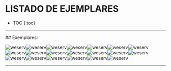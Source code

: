 # LISTADO DE EJEMPLARES
* TOC 
{:toc}

-----------


<div id='panel' style='background:yellow; border: 3px dashed grey; visibility: hidden; position: fixed; top:5px; background: white; width: 90%; height: 90%; top:5%; left:5%;'>
<span title="CLOSE" style="cursor:pointer;border:2px solid black;padding:3px;background:lightgrey;font-weight: bold;" onclick="document.getElementById('panel').style.visibility='hidden';">CLOSE</span><br>
<div id='visor' style='background:cyan;'>
<li>bla</li>
<li>bla</li>
<li>bla</li>
## probas
### proba A
- uno
- dos
### proba 2
1. uno
2. dos
</div>
</div>

<script type='text/javascript'>
function ver(im='') {
document.getElementById('panel').style.visibility='visible';
}
</script>## Exemplares:
<span onclick="ver();" title='14 1482 Delphinium nanum DC.'>![weserv](https://images.weserv.nl/?url=ssl:herbarios.ga/iipsrv/iipsrv.fcgi%3Ffif=/mnt/scratch/pyrtif/bc_SANT_201104-F/20110426_010.pyr.tif%26CNT=1.1%26WID=100%26CVT=jpeg)</span><span onclick="ver();" title='11 1147 Anchusa azurea Miller'>![weserv](https://images.weserv.nl/?url=ssl:herbarios.ga/iipsrv/iipsrv.fcgi%3Ffif=/mnt/scratch/pyrtif/bc_SANT_201104-B/20110407_013.pyr.tif%26CNT=1.1%26WID=100%26CVT=jpeg)</span><span onclick="ver();" title='1 59 Hispidella hispanica Barnadez ex Lam.'>![weserv](https://images.weserv.nl/?url=ssl:herbarios.ga/iipsrv/iipsrv.fcgi%3Ffif=/mnt/scratch/pyrtif/bc_SANT_201106-F/20110629_013.pyr.tif%26CNT=1.1%26WID=100%26CVT=jpeg)</span><span onclick="ver();" title='11 1167 Narcissus bulbocodium L.'>![weserv](https://images.weserv.nl/?url=ssl:herbarios.ga/iipsrv/iipsrv.fcgi%3Ffif=/mnt/scratch/pyrtif/bc_SANT_201103-A/20110325_058.pyr.tif%26CNT=1.1%26WID=100%26CVT=jpeg)</span><span onclick="ver();" title='19 2063 Gentiana verna L.'>![weserv](https://images.weserv.nl/?url=ssl:herbarios.ga/iipsrv/iipsrv.fcgi%3Ffif=/mnt/scratch/pyrtif/bc_SANT_201506_AHIM_19_2014_B/20150623_065.pyr.tif%26CNT=1.1%26WID=100%26CVT=jpeg)</span><span onclick="ver();" title='25 2753 Viola arborescens L.'>![weserv](https://images.weserv.nl/?url=ssl:herbarios.ga/iipsrv/iipsrv.fcgi%3Ffif=/mnt/scratch/pyrtif/bc_SANT_202106_C/20210614_048.pyr.tif%26CNT=1.1%26WID=100%26CVT=jpeg)</span><span onclick="ver();" title='5 473 Pimpinella tragium Vill. subsp. lithophila (Schischkin) Tutin'>![weserv](https://images.weserv.nl/?url=ssl:herbarios.ga/iipsrv/iipsrv.fcgi%3Ffif=/mnt/scratch/pyrtif/bc_SANT_201107-F/20110718_094.pyr.tif%26CNT=1.1%26WID=100%26CVT=jpeg)</span><span onclick="ver();" title='13 1327 Festuca marginata (Hackel) K. Richter subsp. andresmolinae Fuente & Ortúñez'>![weserv](https://images.weserv.nl/?url=ssl:herbarios.ga/iipsrv/iipsrv.fcgi%3Ffif=/mnt/scratch/pyrtif/bc_SANT_201106-E/20110627_026.pyr.tif%26CNT=1.1%26WID=100%26CVT=jpeg)</span><span onclick="ver();" title='24 2631 Veratrum album L.'>![weserv](https://images.weserv.nl/?url=ssl:herbarios.ga/iipsrv/iipsrv.fcgi%3Ffif=/mnt/scratch/pyrtif/bc_SANT_202010_AHIM_24_2019_B/20201001_036.pyr.tif%26CNT=1.1%26WID=100%26CVT=jpeg)</span><span onclick="ver();" title='6 537 Saxifraga babiana T.E.Díaz & Fern.Prieto var. septentrionalis T.E.Díaz & Fernández Prieto'>![weserv](https://images.weserv.nl/?url=ssl:herbarios.ga/iipsrv/iipsrv.fcgi%3Ffif=/mnt/scratch/pyrtif/bc_SANT_201107-G/20110719_050.pyr.tif%26CNT=1.1%26WID=100%26CVT=jpeg)</span><span onclick="ver();" title='24 2560 Duchesnea indica (Jacks. in Andrews) Focke'>![weserv](https://images.weserv.nl/?url=ssl:herbarios.ga/iipsrv/iipsrv.fcgi%3Ffif=/mnt/scratch/pyrtif/bc_SANT_202010_AHIM_24_2019_C/20201001_107.pyr.tif%26CNT=1.1%26WID=100%26CVT=jpeg)</span><span onclick="ver();" title='17 1778 Prunella vulgaris L.'>![weserv](https://images.weserv.nl/?url=ssl:herbarios.ga/iipsrv/iipsrv.fcgi%3Ffif=/mnt/scratch/pyrtif/bc_SANT_201502_AHIM_17_2012/20150225_006.pyr.tif%26CNT=1.1%26WID=100%26CVT=jpeg)</span><span onclick="ver();" title='16 1724 Anacyclus valentinus L.'>![weserv](https://images.weserv.nl/?url=ssl:herbarios.ga/iipsrv/iipsrv.fcgi%3Ffif=/mnt/scratch/pyrtif/bc_SANT_201502_AHIM_16_2011/20150224_110.pyr.tif%26CNT=1.1%26WID=100%26CVT=jpeg)</span><span onclick="ver();" title='5 410 Cardamine amara L.'>![weserv](https://images.weserv.nl/?url=ssl:herbarios.ga/iipsrv/iipsrv.fcgi%3Ffif=/mnt/scratch/pyrtif/bc_SANT_201104-F/20110425_086.pyr.tif%26CNT=1.1%26WID=100%26CVT=jpeg)</span><span onclick="ver();" title='24 2562 Aegonychon purpurocaeruleum (L.) Holub'>![weserv](https://images.weserv.nl/?url=ssl:herbarios.ga/iipsrv/iipsrv.fcgi%3Ffif=/mnt/scratch/pyrtif/bc_SANT_202010_AHIM_24_2019_C/20201001_105.pyr.tif%26CNT=1.1%26WID=100%26CVT=jpeg)</span><span onclick="ver();" title='16 1668 Anthemis maritima L.'>![weserv](https://images.weserv.nl/?url=ssl:herbarios.ga/iipsrv/iipsrv.fcgi%3Ffif=/mnt/scratch/pyrtif/bc_SANT_201502_AHIM_16_2011/20150224_066.pyr.tif%26CNT=1.1%26WID=100%26CVT=jpeg)</span><span onclick="ver();" title='6 625 Laurus azorica (Seub.) Franco'>![weserv](https://images.weserv.nl/?url=ssl:herbarios.ga/iipsrv/iipsrv.fcgi%3Ffif=/mnt/scratch/pyrtif/bc_SANT_201107-A/20110704_026.pyr.tif%26CNT=1.1%26WID=100%26CVT=jpeg)</span><span onclick="ver();" title='14 1476 Carex laevigata Sm.'>![weserv](https://images.weserv.nl/?url=ssl:herbarios.ga/iipsrv/iipsrv.fcgi%3Ffif=/mnt/scratch/pyrtif/bc_SANT_201104-E/20110425_065.pyr.tif%26CNT=1.1%26WID=100%26CVT=jpeg)</span><span onclick="ver();" title='4 356 Solanum chenopodiodes Lam.'>![weserv](https://images.weserv.nl/?url=ssl:herbarios.ga/iipsrv/iipsrv.fcgi%3Ffif=/mnt/scratch/pyrtif/bc_SANT_201107-K/20110727_010.pyr.tif%26CNT=1.1%26WID=100%26CVT=jpeg)</span><span onclick="ver();" title='15 1563 Biscutella turolensis Pau ex M.B. Crespo, Mateo & Güemes'>![weserv](https://images.weserv.nl/?url=ssl:herbarios.ga/iipsrv/iipsrv.fcgi%3Ffif=/mnt/scratch/pyrtif/bc_SANT_201103-E/20110331_008.pyr.tif%26CNT=1.1%26WID=100%26CVT=jpeg)</span>

-----------

